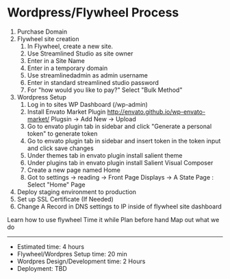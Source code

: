 # Wordpress/Flywheel Process

1. Purchase Domain
2. Flywheel site creation
    1. In Flywheel, create a new site.
    2. Use Streamlined Studio as site owner
    3. Enter in a Site Name
    4. Enter in a temporary domain
    5. Use streamlinedadmin as admin username
    6. Enter in standard streamlined studio password
    7. For "how would you like to pay?" Select "Bulk Method"
3. Wordpress Setup
    1. Log in to sites WP Dashboard (/wp-admin)
    2. Install Envato Market Plugin http://envato.github.io/wp-envato-market/ Plugsin -> Add New -> Upload
    3. Go to envato plugin tab in sidebar and click "Generate a personal token" to generate token
    4. Go to envato plugin tab in sidebar and insert token in the token input and click save changes
    5. Under themes tab in envato plugin install salient theme
    6. Under plugins tab in envato plugin install Salient Visual Composer
    7. Create a new page named Home
    8. Got to settings -> reading -> Front Page Displays -> A State Page : Select "Home" Page
4. Deploy staging environment to production
5. Set up SSL Certificate (If Needed)
6. Change A Record in DNS settings to IP inside of flywheel site dashboard

Learn how to use flywheel
Time it while 
Plan before hand 
Map out what we do 

---------------------

- Estimated time: 4 hours
- Flywheel/Wordpres Setup time: 20 min
- Wordpres Design/Development time: 2 Hours
- Deployment: TBD
